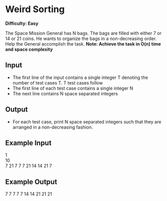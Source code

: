 # Weird Sorting

**Difficulty: Easy**

The Space Mission General has N bags. The bags are filled with either 7 or 14 or 21 coins. He wants to organize the bags in a non-decreasing order. Help the General accomplish the task.
**Note: Achieve the task in O(n) time and space complexity**

## Input

- The first line of the input contains a single integer T denoting the number of test cases T. T test cases follow
- The first line of each test case contains a single integer N
- The next line contains N space separated integers

## Output

- For each test case, print N space separated integers such that they are arranged in a non-decreasing fashion.

## Example Input

1 <br/>
10 <br/>
7 21 7 7 7 21 14 14 21 7

## Example Output

7 7 7 7 7 14 14 21 21 21
